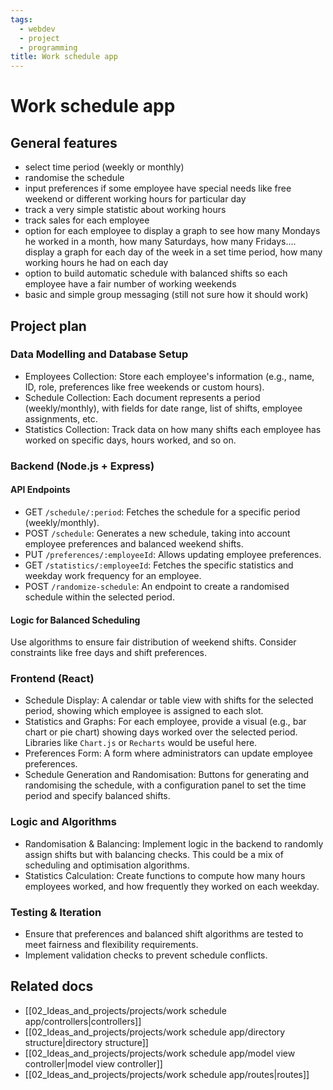 ```yaml
---
tags:
  - webdev
  - project
  - programming
title: Work schedule app
---
```


# Work schedule app

## General features

- select time period (weekly or monthly)
- randomise the schedule
- input preferences if some employee have special needs like free weekend or different working hours for particular day
- track a very simple statistic about working hours
- track sales for each employee
- option for each employee to display a graph to see how many Mondays he worked in a month, how many Saturdays, how many Fridays.... display a graph for each day of the week in a set time period, how many working hours he had on each day
- option to build automatic schedule with balanced shifts so each employee have a fair number of working weekends
- basic and simple group messaging (still not sure how it should work)

## Project plan

### Data Modelling and Database Setup

- Employees Collection: Store each employee's information (e.g., name, ID, role, preferences like free weekends or custom hours).
- Schedule Collection: Each document represents a period (weekly/monthly), with fields for date range, list of shifts, employee assignments, etc.
- Statistics Collection: Track data on how many shifts each employee has worked on specific days, hours worked, and so on.

### Backend (Node.js + Express)

#### API Endpoints

  - GET `/schedule/:period`: Fetches the schedule for a specific period (weekly/monthly).
  - POST `/schedule`: Generates a new schedule, taking into account employee preferences and balanced weekend shifts.
  - PUT `/preferences/:employeeId`: Allows updating employee preferences.
  - GET `/statistics/:employeeId`: Fetches the specific statistics and weekday work frequency for an employee.
  - POST `/randomize-schedule`: An endpoint to create a randomised schedule within the selected period.

#### Logic for Balanced Scheduling

Use algorithms to ensure fair distribution of weekend shifts. Consider constraints like free days and shift preferences.

### Frontend (React)

- Schedule Display: A calendar or table view with shifts for the selected period, showing which employee is assigned to each slot.
- Statistics and Graphs: For each employee, provide a visual (e.g., bar chart or pie chart) showing days worked over the selected period. Libraries like `Chart.js` or `Recharts` would be useful here.
- Preferences Form: A form where administrators can update employee preferences.
- Schedule Generation and Randomisation: Buttons for generating and randomising the schedule, with a configuration panel to set the time period and specify balanced shifts.

### Logic and Algorithms

- Randomisation & Balancing: Implement logic in the backend to randomly assign shifts but with balancing checks. This could be a mix of scheduling and optimisation algorithms.
- Statistics Calculation: Create functions to compute how many hours employees worked, and how frequently they worked on each weekday.

### Testing & Iteration

- Ensure that preferences and balanced shift algorithms are tested to meet fairness and flexibility requirements.
- Implement validation checks to prevent schedule conflicts.

## Related docs

- [[02_Ideas_and_projects/projects/work schedule app/controllers|controllers]]
- [[02_Ideas_and_projects/projects/work schedule app/directory structure|directory structure]]
- [[02_Ideas_and_projects/projects/work schedule app/model view controller|model view controller]]
- [[02_Ideas_and_projects/projects/work schedule app/routes|routes]]
